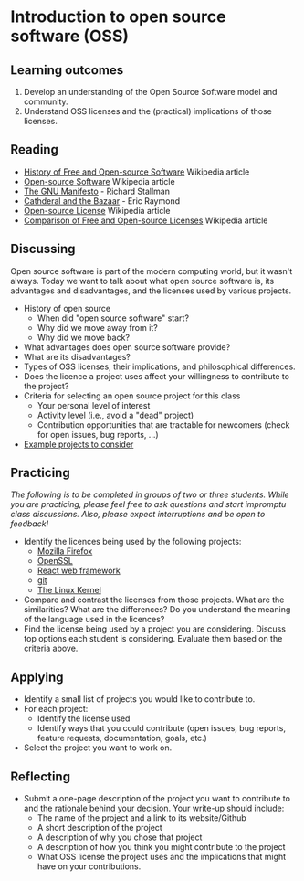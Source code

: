 # Introduction to open source software (OSS)

## Learning outcomes

1. Develop an understanding of the Open Source Software model and community. 
2. Understand OSS licenses and the (practical) implications of those licenses.

## Reading

* [History of Free and Open-source Software](https://en.wikipedia.org/wiki/History_of_free_and_open-source_software) Wikipedia article
* [Open-source Software](https://en.wikipedia.org/wiki/Open-source_software) Wikipedia article
* [The GNU Manifesto](https://www.gnu.org/gnu/manifesto.en.html) - Richard Stallman
* [Cathderal and the Bazaar](../docs/cathedral-bazaar.pdf) - Eric Raymond
* [Open-source License](https://en.wikipedia.org/wiki/Open-source_license) Wikipedia article
* [Comparison of Free and Open-source Licenses](https://en.wikipedia.org/wiki/Comparison_of_free_and_open-source_software_licenses) Wikipedia article


## Discussing

Open source software is part of the modern computing world, but it wasn't always.  Today we want to talk about what open source software is, its advantages and disadvantages, and the licenses used by various projects.

* History of open source
  * When did "open source software" start?
  * Why did we move away from it?
  * Why did we move back?
* What advantages does open source software provide?
* What are its disadvantages?
* Types of OSS licenses, their implications, and philosophical differences.  
* Does the licence a project uses affect your willingness to contribute to the project?
* Criteria for selecting an open source project for this class
    * Your personal level of interest
    * Activity level (i.e., avoid a "dead" project)
    * Contribution opportunities that are tractable for newcomers (check for open issues, bug reports, ...)
* [Example projects to consider](possible-projects.md)

## Practicing

*The following is to be completed in groups of two or three students. While you are practicing, please feel free to ask questions and start impromptu class discussions. Also, please expect interruptions and be open to feedback!*

* Identify the licences being used by the following projects:
  * [Mozilla Firefox](https://mozilla.org)
  * [OpenSSL](https://github.com/openssl/openssl)
  * [React web framework](https://react.dev/)
  * [git](https://git-scm.com/)
  * [The Linux Kernel](https://github.com/torvalds/linux)
* Compare and contrast the licenses from those projects.  What are the similarities? What are the differences? Do you understand the meaning of the language used in the licences? 
* Find the license being used by a project you are considering. Discuss top options each student is considering. Evaluate them based on the criteria above.

## Applying

* Identify a small list of projects you would like to contribute to.
* For each project:
  * Identify the license used
  * Identify ways that you could contribute (open issues, bug reports, feature requests, documentation, goals, etc.)
* Select the project you want to work on.

## Reflecting

* Submit a one-page description of the project you want to contribute to and the rationale behind your decision.  Your write-up should include:
  * The name of the project and a link to its website/Github
  * A short description of the project
  * A description of why you chose that project
  * A description of how you think you might contribute to the project
  * What OSS license the project uses and the implications that might have on your contributions. 
